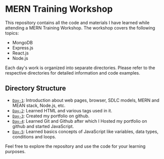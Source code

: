 # MERN Training Workshop

This repository contains all the code and materials I have learned while attending a MERN Training Workshop. The workshop covers the following topics:

- MongoDB
- Express.js
- React.js
- Node.js

Each day's work is organized into separate directories. Please refer to the respective directories for detailed information and code examples.

## Directory Structure

- <a href=/Day-1>`Day-1`</a>: Introduction about web pages, browser, SDLC models, MERN and MEAN stack, Node.js, etc.
- <a href=/Day-2>`Day-2`</a>: Learned HTML and various tags used in it.
- <a href=/Day-3>`Day-3`</a>: Created my portfolio on github.
- <a href=/Day-4>`Day-4`</a>: Learned Git and Github after which I Hosted my portfolio on github and started JavaScript.
- <a href=/Day-5>`Day-5`</a>: Learned basics concepts of JavaScript like variables, data types, conditions and loops.

Feel free to explore the repository and use the code for your learning purposes.